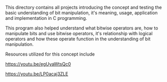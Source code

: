 This directory contains all projects introducing the concept and testing the basic understanding of bit manipulation, it's meaning, usage, application and implementation in C programming.

This program also helped understand what bitwise operators are, how to manipulate bits and use bitwise operators, it's relationship with logical operators and how these operate function in the understanding of bit manipulation.

Resources utilized for this concept include

https://youtu.be/egUyaWtsQc0

https://youtu.be/LP0acaj3ZLE
